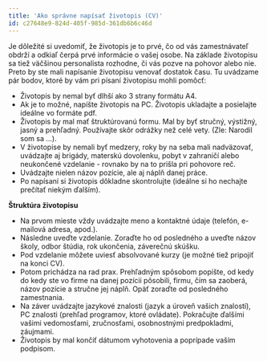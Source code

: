 ```yaml
---
title: 'Ako správne napísať životopis (CV)'
id: c27648e9-824d-405f-985d-361db6b6c46d
---
```

<p>
	Je dôležité si uvedomiť, že životopis je to prvé, čo od vás zamestnávateľ obdrží a odkiaľ čerpá prvé informácie o vašej osobe. Na základe životopisu sa tiež väčšinou personalista rozhodne, či vás pozve na pohovor alebo nie. Preto by ste mali napísanie životopisu venovať dostatok času. Tu uvádzame pár bodov, ktoré by vám pri písaní životopisu mohli pomôcť:
</p>
<ul>
	<li>Životopis by nemal byť dlhší ako 3 strany formátu A4.</li>
	<li>Ak je to možné, napíšte životopis na PC. Životopis ukladajte a posielajte ideálne vo formáte pdf.</li>
	<li>Životopis by mal mať štruktúrovanú formu. Mal by byť stručný, výstižný, jasný a prehľadný. Používajte skôr odrážky než celé vety. (Zle: Narodil som sa ...).
	</li>
	<li>V životopise by nemali byť medzery, roky by na seba mali nadväzovať, uvádzajte aj brigády, materskú dovolenku, pobyt v zahraničí alebo neukončené vzdelanie - rovnako by na to prišla pri pohovore reč.</li>
	<li>Uvádzajte nielen názov pozície, ale aj náplň danej práce.</li>
	<li>Po napísaní si životopis dôkladne skontrolujte (ideálne si ho nechajte prečítať niekým ďalším).</li>
</ul>
<p>
	<strong>Štruktúra životopisu</strong>
</p>
<ul>
	<li>Na prvom mieste vždy uvádzajte meno a kontaktné údaje (telefón, e-mailová adresa, apod.).</li>
	<li>Následne uveďte vzdelanie. Zoraďte ho od posledného a uveďte názov školy, odbor štúdia, rok ukončenia, záverečnú skúšku.</li>
	<li>Pod vzdelanie môžete uviesť absolvované kurzy (je možné tiež pripojiť na konci CV).
	</li>
	<li>Potom prichádza na rad prax. Prehľadným spôsobom popíšte, od kedy do kedy ste vo firme na danej pozícii pôsobili, firmu, čím sa zaoberá, názov pozície a stručne jej náplň. Opäť zoraďte od posledného zamestnania.</li>
	<li>Na záver uvádzajte jazykové znalosti (jazyk a úroveň vašich znalostí), PC znalosti (prehľad programov, ktoré ovládate). Pokračujte ďalšími vašimi vedomosťami, zručnosťami, osobnostnými predpokladmi, záujmami.</li>
	<li>Životopis by mal končiť dátumom vyhotovenia a poprípade vaším podpisom.</li>
</ul>